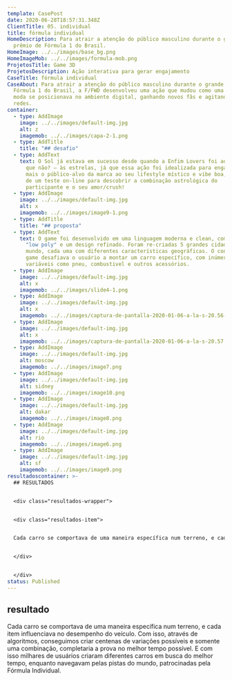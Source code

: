 ```yaml
---
template: CasePost
date: 2020-06-28T18:57:31.348Z
ClientTitle: 05. individual
title: fórmula individual
HomeDescription: Para atrair a atenção do público masculino durante o grande
  prêmio de Fórmula 1 do Brasil.
HomeImage: ../../images/base_bg.png
HomeImageMob: ../../images/formula-mob.png
ProjetosTitle: Game 3D
ProjetosDescription: Ação interativa para gerar engajamento
CaseTitle: fórmula individual
CaseAbout: Para atrair a atenção do público masculino durante o grande prêmio de
  Fórmula 1 do Brasil, a F/FWD desenvolveu uma ação que mudou como uma marca de
  moda se posicionava no ambiente digital, ganhando novos fãs e agitando as
  redes.
container:
  - type: AddImage
    image: ../../images/default-img.jpg
    alt: z
    imagemob: ../../images/capa-2-1.png
  - type: AddTitle
    title: "## desafio"
  - type: AddText
    text: O Sol já estava em sucesso desde quando a Enfim Lovers foi ao ar e – por
      que não? – às estrelas, já que essa ação foi idealizada para engajar ainda
      mais o público-alvo da marca ao seu lifestyle místico e vibe boa, através
      de um teste on-line para descobrir a combinação astrológica do
      participante e o seu amor/crush!
  - type: AddImage
    image: ../../images/default-img.jpg
    alt: x
    imagemob: ../../images/image9-1.png
  - type: AddTitle
    title: "## proposta"
  - type: AddText
    text: O game foi desenvolvido em uma linguagem moderna e clean, com um conceito
      "low poly" e um design refinado. Foram re-criadas 5 grandes cidades do
      mundo, cada uma com diferentes características geográficas. O conceito do
      game desafiava o usuário a montar um carro específico, com inúmeras
      variáveis como pneu, combustivel e outros acessórios.
  - type: AddImage
    image: ../../images/default-img.jpg
    alt: x
    imagemob: ../../images/slide4-1.png
  - type: AddImage
    image: ../../images/default-img.jpg
    alt: x
    imagemob: ../../images/captura-de-pantalla-2020-01-06-a-la-s-20.56-1.png
  - type: AddImage
    image: ../../images/default-img.jpg
    alt: x
    imagemob: ../../images/captura-de-pantalla-2020-01-06-a-la-s-20.57.png
  - type: AddImage
    image: ../../images/default-img.jpg
    alt: moscow
    imagemob: ../../images/image7.png
  - type: AddImage
    image: ../../images/default-img.jpg
    alt: sidney
    imagemob: ../../images/image10.png
  - type: AddImage
    image: ../../images/default-img.jpg
    alt: dakar
    imagemob: ../../images/image8.png
  - type: AddImage
    image: ../../images/default-img.jpg
    alt: rio
    imagemob: ../../images/image6.png
  - type: AddImage
    image: ../../images/default-img.jpg
    alt: sf
    imagemob: ../../images/image9.png
resultadoscontainer: >-
  ## RESULTADOS


  <div class="resultados-wrapper">


  <div class="resultados-item">


  Cada carro se comportava de uma maneira específica num terreno, e cada item influenciava no desempenho do veículo. Com isso, através de algoritmos, conseguimos criar centenas de variações possíveis e somente uma combinação, completaria a prova no melhor tempo possível. E com isso milhares de usuários criaram diferentes carros em busca do melhor tempo, enquanto navegavam pelas pistas do mundo, patrocinadas pela Fórmula Individual.


  </div>


  </div>
status: Published
---
```

## resultado



Cada carro se comportava de uma maneira específica num terreno, e cada item influenciava no desempenho do veículo. Com isso, através de algoritmos, conseguimos criar centenas de variações possíveis e somente uma combinação, completaria a prova no melhor tempo possível. E com isso milhares de usuários criaram diferentes carros em busca do melhor tempo, enquanto navegavam pelas pistas do mundo, patrocinadas pela Fórmula Individual.